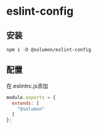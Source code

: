 # eslint-config

## 安装
```shell
npm i -D @solumon/eslint-config
```

## 配置
在.eslintrc.js添加
```javascript
module.exports = {
  extends: [
    "@solumon"
  ]
};
```
